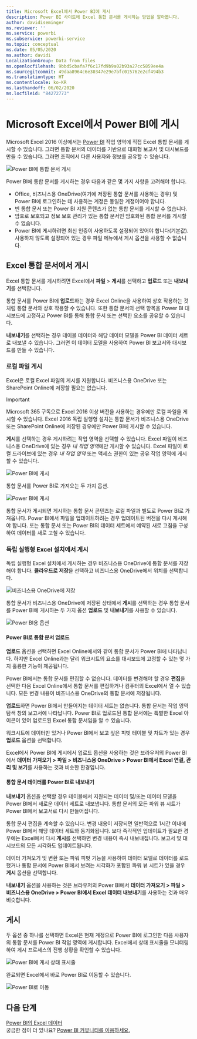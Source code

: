 ```yaml
---
title: Microsoft Excel에서 Power BI에 게시
description: Power BI 사이트에 Excel 통합 문서를 게시하는 방법을 알아봅니다.
author: davidiseminger
ms.reviewer: ''
ms.service: powerbi
ms.subservice: powerbi-service
ms.topic: conceptual
ms.date: 05/05/2020
ms.author: davidi
LocalizationGroup: Data from files
ms.openlocfilehash: 9bbd5cbafa7f6c17fd9b9a02b93a27cc5859ee4a
ms.sourcegitcommit: 49daa8964c6e30347e29e7bfc015762e2cf494b3
ms.translationtype: HT
ms.contentlocale: ko-KR
ms.lasthandoff: 06/02/2020
ms.locfileid: "84272773"
---
```

# <a name="publish-to-power-bi-from-microsoft-excel"></a>Microsoft Excel에서 Power BI에 게시
Microsoft Excel 2016 이상에서는 [Power BI](https://powerbi.microsoft.com) 작업 영역에 직접 Excel 통합 문서를 게시할 수 있습니다. 그러면 통합 문서의 데이터를 기반으로 대화형 보고서 및 대시보드를 만들 수 있습니다. 그러면 조직에서 다른 사용자와 정보를 공유할 수 있습니다.

![Power BI에 통합 문서 게시](media/service-publish-from-excel/pbi_uploadexport2.png)

Power BI에 통합 문서를 게시하는 경우 다음과 같은 몇 가지 사항을 고려해야 합니다.

* Office, 비즈니스용 OneDrive(여기에 저장된 통합 문서를 사용하는 경우) 및 Power BI에 로그인하는 데 사용하는 계정은 동일한 계정이어야 합니다.
* 빈 통합 문서 또는 Power BI 지원 콘텐츠가 없는 통합 문서를 게시할 수 없습니다.
* 암호로 보호되고 정보 보호 관리가 있는 통합 문서인 암호화된 통합 문서를 게시할 수 없습니다.
* Power BI에 게시하려면 최신 인증이 사용하도록 설정되어 있어야 합니다(기본값). 사용하지 않도록 설정되어 있는 경우 파일 메뉴에서 게시 옵션을 사용할 수 없습니다.

## <a name="publish-your-excel-workbook"></a>Excel 통합 문서에서 게시
Excel 통합 문서를 게시하려면 Excel에서 **파일** > **게시**를 선택하고 **업로드** 또는 **내보내기**를 선택합니다.

통합 문서를 Power BI에 **업로드**하는 경우 Excel Online을 사용하여 상호 작용하는 것처럼 통합 문서와 상호 작용할 수 있습니다. 또한 통합 문서의 선택 항목을 Power BI 대시보드에 고정하고 Power BI를 통해 통합 문서 또는 선택한 요소를 공유할 수 있습니다.

**내보내기**를 선택하는 경우 테이블 데이터와 해당 데이터 모델을 Power BI 데이터 세트로 내보낼 수 있습니다. 그러면 이 데이터 모델을 사용하여 Power BI 보고서와 대시보드를 만들 수 있습니다.

### <a name="local-file-publishing"></a>로컬 파일 게시
Excel은 로컬 Excel 파일의 게시를 지원합니다. 비즈니스용 OneDrive 또는 SharePoint Online에 저장할 필요는 없습니다.

> [!IMPORTANT]
> Microsoft 365 구독으로 Excel 2016 이상 버전을 사용하는 경우에만 로컬 파일을 게시할 수 있습니다. Excel 2016 독립 실행형 설치는 통합 문서가 비즈니스용 OneDrive 또는 SharePoint Online에 저장된 경우에만 Power BI에 게시할 수 있습니다.
> 

**게시**를 선택하는 경우 게시하려는 작업 영역을 선택할 수 있습니다. Excel 파일이 비즈니스용 OneDrive에 있는 경우 *내 작업 영역*에만 게시할 수 있습니다. Excel 파일이 로컬 드라이브에 있는 경우 *내 작업 영역* 또는 액세스 권한이 있는 공유 작업 영역에 게시할 수 있습니다.

![Power BI에 게시](media/service-publish-from-excel/pbi_choose_workspace.png)

통합 문서를 Power BI로 가져오는 두 가지 옵션.

![Power BI에 게시](media/service-publish-from-excel/pbi_uploadexport3.png)

통합 문서가 게시되면 게시하는 통합 문서 콘텐츠는 로컬 파일과 별도로 Power BI로 가져옵니다. Power BI에서 파일을 업데이트하려는 경우 업데이트된 버전을 다시 게시해야 합니다. 또는 통합 문서 또는 Power BI의 데이터 세트에서 예약된 새로 고침을 구성하여 데이터를 새로 고칠 수 있습니다.

### <a name="publishing-from-a-standalone-excel-installation"></a>독립 실행형 Excel 설치에서 게시
독립 실행형 Excel 설치에서 게시하는 경우 비즈니스용 OneDrive에 통합 문서를 저장해야 합니다. **클라우드로 저장**을 선택하고 비즈니스용 OneDrive에서 위치를 선택합니다.

![비즈니스용 OneDrive에 저장](media/service-publish-from-excel/pbi_savetoonedrive2.png)

통합 문서가 비즈니스용 OneDrive에 저장된 상태에서 **게시**를 선택하는 경우 통합 문서를 Power BI에 게시하는 두 가지 옵션 **업로드** 및 **내보내기**를 사용할 수 있습니다.

![Power BI용 옵션](media/service-publish-from-excel/pbi_uploadexport2.png)

#### <a name="upload-your-workbook-to-power-bi"></a>Power BI로 통합 문서 업로드
**업로드** 옵션을 선택하면 Excel Online에서와 같이 통합 문서가 Power BI에 나타납니다. 하지만 Excel Online과는 달리 워크시트의 요소를 대시보드에 고정할 수 있는 몇 가지 훌륭한 기능이 제공됩니다.

Power BI에서는 통합 문서를 편집할 수 없습니다. 데이터를 변경해야 할 경우 **편집**을 선택한 다음 Excel Online에서 통합 문서를 편집하거나 컴퓨터의 Excel에서 열 수 있습니다. 모든 변경 내용이 비즈니스용 OneDrive의 통합 문서에 저장됩니다.

**업로드**하면 Power BI에서 만들어지는 데이터 세트는 없습니다. 통합 문서는 작업 영역 탐색 창의 보고서에 나타납니다. Power BI로 업로드된 통합 문서에는 특별한 Excel 아이콘이 있어 업로드된 Excel 통합 문서임을 알 수 있습니다.

워크시트에 데이터만 있거나 Power BI에서 보고 싶은 피벗 테이블 및 차트가 있는 경우 **업로드** 옵션을 선택합니다.

Excel에서 Power BI에 게시에서 업로드 옵션을 사용하는 것은 브라우저의 Power BI에서 **데이터 가져오기 > 파일 > 비즈니스용 OneDrive > Power BI에서 Excel 연결, 관리 및 보기**를 사용하는 것과 비슷한 환경입니다.

#### <a name="export-workbook-data-to-power-bi"></a>통합 문서 데이터를 Power BI로 내보내기
**내보내기** 옵션을 선택할 경우 테이블에서 지원되는 데이터 및/또는 데이터 모델을 Power BI에서 새로운 데이터 세트로 내보냅니다. 통합 문서의 모든 파워 뷰 시트가 Power BI에서 보고서로 다시 만들어집니다.

통합 문서 편집을 계속할 수 있습니다. 변경 내용이 저장되면 일반적으로 1시간 이내에 Power BI에서 해당 데이터 세트와 동기화됩니다. 보다 즉각적인 업데이트가 필요한 경우에는 Excel에서 다시 **게시**를 선택하면 변경 내용이 즉시 내보내집니다. 보고서 및 대시보드의 모든 시각화도 업데이트됩니다.

데이터 가져오기 및 변환 또는 파워 피벗 기능을 사용하여 데이터 모델로 데이터를 로드했거나 통합 문서에 Power BI에서 보려는 시각화가 포함된 파워 뷰 시트가 있을 경우 **게시** 옵션을 선택합니다.

**내보내기** 옵션을 사용하는 것은 브라우저의 Power BI에서 **데이터 가져오기 > 파일 > 비즈니스용 OneDrive > Power BI에서 Excel 데이터 내보내기**를 사용하는 것과 매우 비슷합니다.

## <a name="publishing"></a>게시
두 옵션 중 하나를 선택하면 Excel은 현재 계정으로 Power BI에 로그인한 다음 사용자의 통합 문서를 Power BI 작업 영역에 게시합니다. Excel에서 상태 표시줄을 모니터링하여 게시 프로세스의 진행 상황을 확인할 수 있습니다.

![Power BI에 게시 상태 표시줄](media/service-publish-from-excel/pbi_publishingstatus.png)

완료되면 Excel에서 바로 Power BI로 이동할 수 있습니다.

![Power BI로 이동](media/service-publish-from-excel/pbi_gotopbi.png)

## <a name="next-steps"></a>다음 단계
[Power BI의 Excel 데이터](service-excel-workbook-files.md)  
궁금한 점이 더 있나요? [Power BI 커뮤니티를 이용하세요.](https://community.powerbi.com/)

